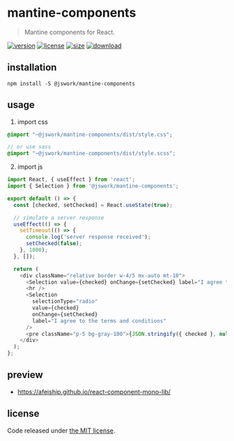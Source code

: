 # mantine-components
> Mantine components for React.

[![version][version-image]][version-url]
[![license][license-image]][license-url]
[![size][size-image]][size-url]
[![download][download-image]][download-url]

## installation
```shell
npm install -S @jswork/mantine-components
```

## usage
1. import css
  ```scss
  @import "~@jswork/mantine-components/dist/style.css";

  // or use sass
  @import "~@jswork/mantine-components/dist/style.scss";
  ```
2. import js
  ```js
  import React, { useEffect } from 'react';
  import { Selection } from '@jswork/mantine-components';

  export default () => {
    const [checked, setChecked] = React.useState(true);

    // simulate a server response
    useEffect(() => {
      setTimeout(() => {
        console.log('server response received');
        setChecked(false);
      }, 1000);
    }, []);

    return (
      <div className="relative border w-4/5 mx-auto mt-10">
        <Selection value={checked} onChange={setChecked} label="I agree to the terms and conditions" />
        <hr />
        <Selection
          selectionType="radio"
          value={checked}
          onChange={setChecked}
          label="I agree to the terms and conditions"
        />
        <pre className="p-5 bg-gray-100">{JSON.stringify({ checked }, null, 2)}</pre>
      </div>
    );
  };

  ```

## preview
- https://afeiship.github.io/react-component-mono-lib/

## license
Code released under [the MIT license](https://github.com/afeiship/react-component-mono-lib/blob/master/LICENSE.txt).

[version-image]: https://img.shields.io/npm/v/@jswork/mantine-components
[version-url]: https://npmjs.org/package/@jswork/mantine-components

[license-image]: https://img.shields.io/npm/l/@jswork/mantine-components
[license-url]: https://github.com/afeiship/react-component-mono-lib/blob/master/LICENSE.txt

[size-image]: https://img.shields.io/bundlephobia/minzip/@jswork/mantine-components
[size-url]: https://github.com/afeiship/react-component-mono-lib/blob/master/dist/react-component-mono-lib.min.js

[download-image]: https://img.shields.io/npm/dm/@jswork/mantine-components
[download-url]: https://www.npmjs.com/package/@jswork/mantine-components
